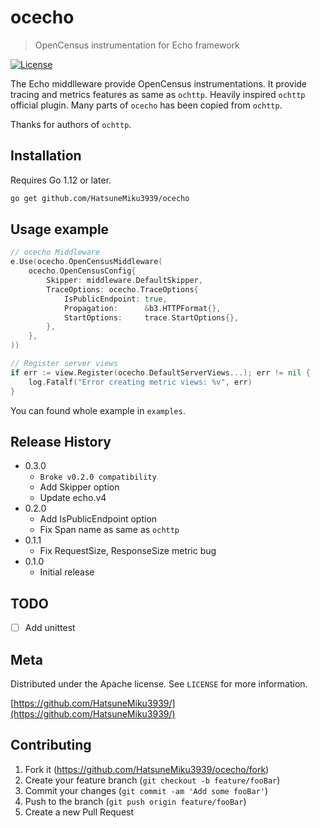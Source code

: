 # ocecho
> OpenCensus instrumentation for Echo framework

[![License](https://img.shields.io/badge/License-APACHE-blue.svg?style=flat-square)](https://github.com/HatsuneMiku3939/ocecho/blob/master/LICENSE)


The Echo middlleware provide OpenCensus instrumentations.  It provide tracing and metrics features as same as `ochttp`.
Heavily inspired `ochttp` official plugin. Many parts of `ocecho` has been copied from `ochttp`.

Thanks for authors of `ochttp`.


## Installation

Requires Go 1.12 or later.

```sh
go get github.com/HatsuneMiku3939/ocecho
```

## Usage example

```go
// ocecho Middleware
e.Use(ocecho.OpenCensusMiddleware(
    ocecho.OpenCensusConfig{
        Skipper: middleware.DefaultSkipper,
        TraceOptions: ocecho.TraceOptions{
            IsPublicEndpoint: true,
            Propagation:      &b3.HTTPFormat{},
            StartOptions:     trace.StartOptions{},
        },
    },
))

// Register server views
if err := view.Register(ocecho.DefaultServerViews...); err != nil {
    log.Fatalf("Error creating metric views: %v", err)
}
```

You can found whole example in ``examples``.


## Release History

* 0.3.0
    * `Broke v0.2.0 compatibility`
    * Add Skipper option
    * Update echo.v4
* 0.2.0
    * Add IsPublicEndpoint option
    * Fix Span name as same as `ochttp`
* 0.1.1
    * Fix RequestSize, ResponseSize metric bug
* 0.1.0
    * Initial release

## TODO

* [ ] Add unittest

## Meta

Distributed under the Apache license. See ``LICENSE`` for more information.

[https://github.com/HatsuneMiku3939/](https://github.com/HatsuneMiku3939/)

## Contributing

1. Fork it (<https://github.com/HatsuneMiku3939/ocecho/fork>)
2. Create your feature branch (`git checkout -b feature/fooBar`)
3. Commit your changes (`git commit -am 'Add some fooBar'`)
4. Push to the branch (`git push origin feature/fooBar`)
5. Create a new Pull Request
